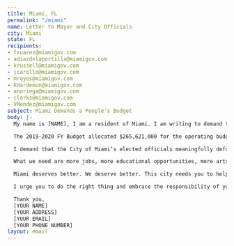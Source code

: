 ```yaml
---
title: Miami, FL
permalink: "/miami"
name: Letter to Mayor and City Officials
city: Miami
state: FL
recipients:
- fsuarez@miamigov.com
- adiazdelaportilla@miamigov.com
- krussell@miamigov.com
- jcarollo@miamigov.com
- mreyes@miamigov.com
- KHardemon@miamigov.com
- anoriega@miamigov.com
- clerks@miamigov.com
- VMendez@miamigov.com
subject: Miami Demands a People's Budget
body: |-
  My name is [NAME], I am a resident of Miami. I am writing to demand that the City of Miami adopt a People’s Budget that prioritizes community wellbeing and redirects funding away from the police. I will not be content with “reform;” I am demanding that real change be made to the way this city allocates its resources.

  The 2019-2020 FY Budget allocated $265,621,000 for the operating budget of the police, amounting to 32.8% of the total operating budget for all City departments. That number is 30 times the amount allocated to the Neighborhood Enhancement Team, 109 times the amount allocated to Housing and Community Development, 522 times the amount allocated to Equal Opportunity and Diversity Programs, 10 times the amount allocated for Resilience and Public Works, 44 times the amount allocated to Human Services, 319 times the amount allocated to Resilience and Sustainability.

  I demand that the City of Miami’s elected officials meaningfully defund the Miami Police Department. I join the calls of those across the country to defund the police. I demand a budget that adequately and effectively meets the needs of at-risk Miamians during this trying and uncertain time, when livelihoods are on the line. I demand a budget that supports community wellbeing, rather than empowers the police forces that tear them apart.

  What we need are more jobs, more educational opportunities, more arts programs, more community centers, more mental health resources, as well as more of a say in how our own communities function. This is a long transition process but change starts with reallocating this funding!

  Miami deserves better. We deserve better. This city needs you to help create a space in which more mental health service providers, social workers, victim/survivor advocates, educators, religious leaders, neighbors, and friends — all of the people who really make up our community — can look out for one another.

  I urge you to do the right thing and embrace the responsibility of your role at this moment in history. Can I count on you to work to pass an alternative budget that puts a focus on social service programs and the wellbeing of the community?

  Thank you,
  [YOUR NAME]
  [YOUR ADDRESS]
  [YOUR EMAIL]
  [YOUR PHONE NUMBER]
layout: email
---
```


